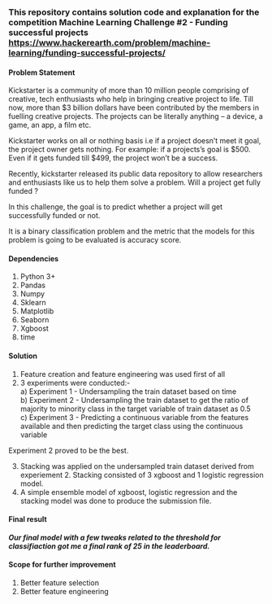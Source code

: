 ### This repository contains solution code and explanation for the competition Machine Learning Challenge #2 - Funding successful projects https://www.hackerearth.com/problem/machine-learning/funding-successful-projects/

#### Problem Statement
Kickstarter is a community of more than 10 million people comprising of creative, tech enthusiasts who help in bringing creative project to life. Till now, more than $3 billion dollars have been contributed by the members in fuelling creative projects. The projects can be literally anything – a device, a game, an app, a film etc.

Kickstarter works on all or nothing basis i.e if a project doesn’t meet it goal, the project owner gets nothing. For example: if a projects’s goal is $500. Even if it gets funded till $499, the project won’t be a success.

Recently, kickstarter released its public data repository to allow researchers and enthusiasts like us to help them solve a problem. Will a project get fully funded ?

In this challenge, the goal is to predict whether a project will get successfully funded or not.

It is a binary classification problem and the metric that the models for this problem is going to be evaluated is accuracy score.

#### Dependencies
1. Python 3+
2. Pandas
3. Numpy
4. Sklearn
5. Matplotlib
6. Seaborn
7. Xgboost
8. time

#### Solution
1. Feature creation and feature engineering was used first of all  
2. 3 experiments were conducted:-  
a) Experiment 1 - Undersampling the train dataset based on time  
b) Experiment 2 - Undersampling the train dataset to get the ratio of majority to minority class in the target variable of train dataset as 0.5  
c) Experiment 3 - Predicting a continuous variable from the features available and then predicting the target class using the continuous variable  

Experiment 2 proved to be the best.

3. Stacking was applied on the undersampled train dataset derived from experiement 2. Stacking consisted of 3 xgboost and 1 logistic regression model.  
4. A simple ensemble model of xgboost, logistic regression and the stacking model was done to produce the submission file.  

#### Final result
<i><b>Our final model with a few tweaks related to the threshold for classifiaction got me a final rank of 25 in the leaderboard.</b></i>

#### Scope for further improvement
1. Better feature selection
2. Better feature engineering
